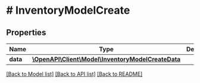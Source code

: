 # # InventoryModelCreate

## Properties

Name | Type | Description | Notes
------------ | ------------- | ------------- | -------------
**data** | [**\OpenAPI\Client\Model\InventoryModelCreateData**](InventoryModelCreateData.md) |  |

[[Back to Model list]](../../README.md#models) [[Back to API list]](../../README.md#endpoints) [[Back to README]](../../README.md)
